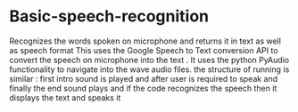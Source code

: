 # Basic-speech-recognition
Recognizes the words spoken on microphone and returns it in text as well as speech format
This uses the Google Speech to Text conversion API to convert the speech on microphone into the text .
It uses the python PyAudio functionality to navigate into the wave audio files.
the structure of running is similar : first intro sound is played and after user is required to speak and finally the end sound plays 
and if the code recognizes the speech then it displays the text and speaks it
